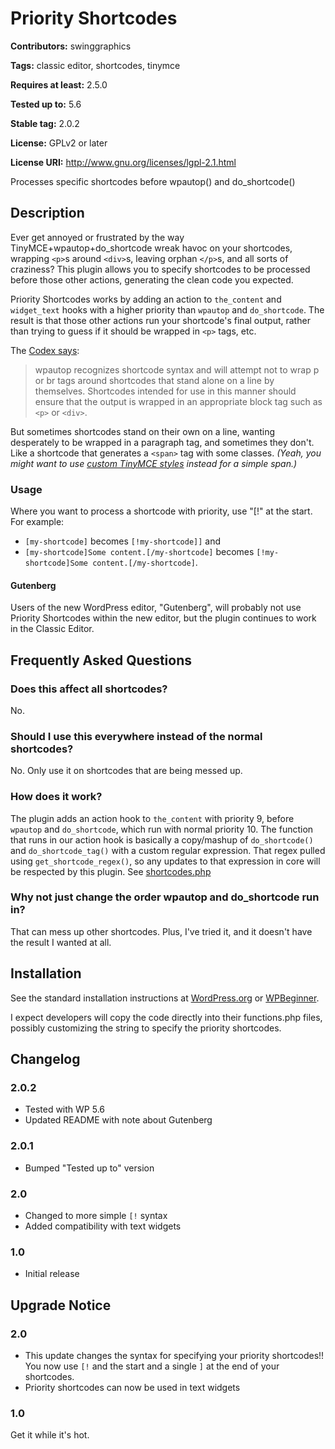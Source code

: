 # Priority Shortcodes #
**Contributors:** swinggraphics

**Tags:** classic editor, shortcodes, tinymce

**Requires at least:** 2.5.0

**Tested up to:** 5.6

**Stable tag:** 2.0.2

**License:** GPLv2 or later

**License URI:** http://www.gnu.org/licenses/lgpl-2.1.html


Processes specific shortcodes before wpautop() and do_shortcode()

## Description ##

Ever get annoyed or frustrated by the way TinyMCE+wpautop+do_shortcode wreak havoc on your shortcodes, wrapping `<p>`s around `<div>`s, leaving orphan `</p>`s, and all sorts of craziness? This plugin allows you to specify shortcodes to be processed before those other actions, generating the clean code you expected.

Priority Shortcodes works by adding an action to `the_content` and `widget_text` hooks with a higher priority than `wpautop` and `do_shortcode`. The result is that those other actions run your shortcode's final output, rather than trying to guess if it should be wrapped in `<p>` tags, etc.

The [Codex says](http://codex.wordpress.org/Shortcode_API#Output):

> wpautop recognizes shortcode syntax and will attempt not to wrap p or br tags around shortcodes that stand alone on a line by themselves. Shortcodes intended for use in this manner should ensure that the output is wrapped in an appropriate block tag such as `<p>` or `<div>`.

But sometimes shortcodes stand on their own on a line, wanting desperately to be wrapped in a paragraph tag, and sometimes they don't. Like a shortcode that generates a `<span>` tag with some classes. *(Yeah, you might want to use [custom TinyMCE styles](http://codex.wordpress.org/TinyMCE_Custom_Styles) instead for a simple span.)*

### Usage ###

Where you want to process a shortcode with priority, use "[!" at the start. For example:

- `[my-shortcode]` becomes `[!my-shortcode]]` and
- `[my-shortcode]Some content.[/my-shortcode]` becomes `[!my-shortcode]Some content.[/my-shortcode]`.

#### Gutenberg ####

Users of the new WordPress editor, "Gutenberg", will probably not use Priority Shortcodes within the new editor, but the plugin continues to work in the Classic Editor.

## Frequently Asked Questions ##

### Does this affect all shortcodes? ###

No.

### Should I use this everywhere instead of the normal shortcodes? ###

No. Only use it on shortcodes that are being messed up.

### How does it work? ###

The plugin adds an action hook to `the_content` with priority 9, before `wpautop` and `do_shortcode`, which run with normal priority 10. The function that runs in our action hook is basically a copy/mashup of `do_shortcode()` and `do_shortcode_tag()` with a custom regular expression. That regex pulled using `get_shortcode_regex()`, so any updates to that expression in core will be respected by this plugin. See [shortcodes.php](https://core.trac.wordpress.org/browser/tags/4.0/src/wp-includes/shortcodes.php#L0)

### Why not just change the order wpautop and do_shortcode run in? ###

That can mess up other shortcodes. Plus, I've tried it, and it doesn't have the result I wanted at all.

## Installation ##

See the standard installation instructions at [WordPress.org](http://codex.wordpress.org/Managing_Plugins#Installing_Plugins) or [WPBeginner](http://www.wpbeginner.com/beginners-guide/step-by-step-guide-to-install-a-wordpress-plugin-for-beginners/).

I expect developers will copy the code directly into their functions.php files, possibly customizing the string to specify the priority shortcodes.

## Changelog ##

### 2.0.2 ##
* Tested with WP 5.6
* Updated README with note about Gutenberg

### 2.0.1 ##
* Bumped "Tested up to" version

### 2.0 ###
* Changed to more simple `[!` syntax
* Added compatibility with text widgets

### 1.0 ###
* Initial release

## Upgrade Notice ##

### 2.0 ###
* This update changes the syntax for specifying your priority shortcodes!! You now use `[!` and the start and a single `]` at the end of your shortcodes.
* Priority shortcodes can now be used in text widgets

### 1.0 ###
Get it while it's hot.
